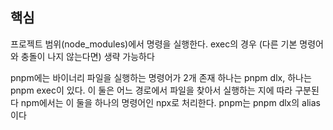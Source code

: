 
## 핵심
프로젝트 범위(node_modules)에서 명령을 실행한다.
exec의 경우 (다른 기본 명령어와 충돌이 나지 않는다면) 생략 가능하다

pnpm에는 바이너리 파일을 실행하는 명령어가 2개 존재
하나는 pnpm dlx, 하나는 pnpm exec이 있다. 이 둘은 어느 경로에서 파일을 찾아서 실행하는 지에 따라 구분된다
npm에서는 이 둘을 하나의 명령어인 npx로 처리한다.
pnpm는 pnpm dlx의 alias이다